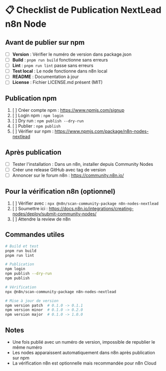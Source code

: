 # 📋 Checklist de Publication NextLead n8n Node

## Avant de publier sur npm

- [ ] **Version** : Vérifier le numéro de version dans package.json
- [ ] **Build** : `pnpm run build` fonctionne sans erreurs
- [ ] **Lint** : `pnpm run lint` passe sans erreurs
- [ ] **Test local** : Le node fonctionne dans n8n local
- [ ] **README** : Documentation à jour
- [ ] **License** : Fichier LICENSE.md présent (MIT)

## Publication npm

1. [ ] Créer compte npm : https://www.npmjs.com/signup
2. [ ] Login npm : `npm login`
3. [ ] Dry run : `npm publish --dry-run`
4. [ ] Publier : `npm publish`
5. [ ] Vérifier sur npm : https://www.npmjs.com/package/n8n-nodes-nextlead

## Après publication

- [ ] Tester l'installation : Dans un n8n, installer depuis Community Nodes
- [ ] Créer une release GitHub avec tag de version
- [ ] Annoncer sur le forum n8n : https://community.n8n.io/

## Pour la vérification n8n (optionnel)

1. [ ] Vérifier avec : `npx @n8n/scan-community-package n8n-nodes-nextlead`
2. [ ] Soumettre ici : https://docs.n8n.io/integrations/creating-nodes/deploy/submit-community-nodes/
3. [ ] Attendre la review de n8n

## Commandes utiles

```bash
# Build et test
pnpm run build
pnpm run lint

# Publication
npm login
npm publish --dry-run
npm publish

# Vérification
npx @n8n/scan-community-package n8n-nodes-nextlead

# Mise à jour de version
npm version patch  # 0.1.0 -> 0.1.1
npm version minor  # 0.1.0 -> 0.2.0
npm version major  # 0.1.0 -> 1.0.0
```

## Notes

- Une fois publié avec un numéro de version, impossible de republier le même numéro
- Les nodes apparaissent automatiquement dans n8n après publication sur npm
- La vérification n8n est optionnelle mais recommandée pour n8n Cloud